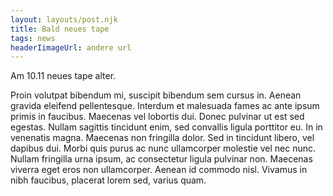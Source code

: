 ```yaml
---
layout: layouts/post.njk
title: Bald neues tape
tags: news
headerIimageUrl: andere url
---
```

Am 10.11 neues tape alter.

Proin volutpat bibendum mi, suscipit bibendum sem cursus in. Aenean gravida eleifend pellentesque. Interdum et malesuada fames ac ante ipsum primis in faucibus. Maecenas vel lobortis dui. Donec pulvinar ut est sed egestas. Nullam sagittis tincidunt enim, sed convallis ligula porttitor eu. In in venenatis magna. Maecenas non fringilla dolor. Sed in tincidunt libero, vel dapibus dui. Morbi quis purus ac nunc ullamcorper molestie vel nec nunc. Nullam fringilla urna ipsum, ac consectetur ligula pulvinar non. Maecenas viverra eget eros non ullamcorper. Aenean id commodo nisl. Vivamus in nibh faucibus, placerat lorem sed, varius quam.